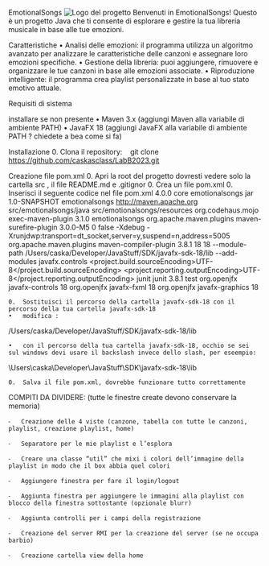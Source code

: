 EmotionalSongs
![Logo del progetto](,none)
Benvenuti in EmotionalSongs! Questo è un progetto Java che ti consente di esplorare e gestire la tua libreria musicale in base alle tue emozioni.

Caratteristiche
	•	Analisi delle emozioni: il programma utilizza un algoritmo avanzato per analizzare le caratteristiche delle canzoni e assegnare loro emozioni specifiche.
	•	Gestione della libreria: puoi aggiungere, rimuovere e organizzare le tue canzoni in base alle emozioni associate.
	•	Riproduzione intelligente: il programma crea playlist personalizzate in base al tuo stato emotivo attuale.

Requisiti di sistema

installare se non presente
	•	Maven 3.x (aggiungi Maven alla variabile di ambiente PATH)
	•	JavaFX 18 (aggiungi JavaFX alla variabile di ambiente PATH ? chiedete a bea come si fa)

Installazione
	0.	Clona il repository:   
git clone https://github.com/caskasclass/LabB2023.git

Creazione file pom.xml
	0.	Apri la root del progetto dovresti vedere solo la cartella src , il file README.md e .gitignor
	0.	Crea un file pom.xml
	0.	Inserisci il seguente codice nel file pom.xml
<project xmlns="http://maven.apache.org/POM/4.0.0" xmlns:xsi="http://www.w3.org/2001/XMLSchema-instance"
  xsi:schemaLocation="http://maven.apache.org/POM/4.0.0 http://maven.apache.org/maven-v4_0_0.xsd">
  <modelVersion>4.0.0</modelVersion>
  <groupId>core</groupId>
  <artifactId>emotionalsongs</artifactId>
  <packaging>jar</packaging>
  <version>1.0-SNAPSHOT</version>
  <name>emotionalsongs</name>
  <url>http://maven.apache.org</url>
  <build>
    <sourceDirectory>src/emotionalsongs/java</sourceDirectory>
    <resources>
      <resource>
        <directory>src/emotionalsongs/resources</directory>
      </resource>
    </resources>
    <plugins>
      <plugin>
        <groupId>org.codehaus.mojo</groupId>
        <artifactId>exec-maven-plugin</artifactId>
        <version>3.1.0</version>
        <configuration>
          <mainClass>emotionalsongs</mainClass> <!-- This is the class with the main method -->
        </configuration>
      </plugin>
      <plugin>
        <groupId>org.apache.maven.plugins</groupId>
        <artifactId>maven-surefire-plugin</artifactId>
        <version>3.0.0-M5</version>
        <configuration>
            <forkCount>0</forkCount>
            <reuseForks>false</reuseForks>
            <argLine>-Xdebug -Xrunjdwp:transport=dt_socket,server=y,suspend=n,address=5005</argLine>
        </configuration>
      </plugin>
      <plugin>
        <groupId>org.apache.maven.plugins</groupId>
        <artifactId>maven-compiler-plugin</artifactId>
        <version>3.8.1</version>
        <configuration>
          <source>18</source>
          <target>18</target>
          <compilerArgs>
            <arg>--module-path</arg>
            <arg>/Users/caska/Developer/JavaStuff/SDK/javafx-sdk-18/lib</arg>
            <arg>--add-modules</arg>
            <arg>javafx.controls</arg>
          </compilerArgs>
        </configuration>
      </plugin>
    </plugins>
  </build>
  <properties>
    <project.build.sourceEncoding>UTF-8</project.build.sourceEncoding>
    <project.reporting.outputEncoding>UTF-8</project.reporting.outputEncoding>
  </properties>
  <dependencies>
    <dependency>
      <groupId>junit</groupId>
      <artifactId>junit</artifactId>
      <version>3.8.1</version>
      <scope>test</scope>
    </dependency>
    <dependency>
      <groupId>org.openjfx</groupId>
      <artifactId>javafx-controls</artifactId>
      <version>18</version>
    </dependency>
    <dependency>
      <groupId>org.openjfx</groupId>
      <artifactId>javafx-fxml</artifactId>
      <version>18</version>
    </dependency>
    <dependency>
      <groupId>org.openjfx</groupId>
      <artifactId>javafx-graphics</artifactId>
      <version>18</version>
    </dependency>
  </dependencies>
</project>

	0.	Sostituisci il percorso della cartella javafx-sdk-18 con il percorso della tua cartella javafx-sdk-18
	•	modifica :
<arg>/Users/caska/Developer/JavaStuff/SDK/javafx-sdk-18/lib</arg>

	•	con il percorso della tua cartella javafx-sdk-18, occhio se sei sul windows devi usare il backslash invece dello slash, per eseempio:
<arg>\Users\caska\Developer\JavaStuff\SDK\javafx-sdk-18\lib</arg>

	0.	Salva il file pom.xml, dovrebbe funzionare tutto correttamente



COMPITI DA DIVIDERE: (tutte le finestre create devono conservare la memoria)

	⁃	Creazione delle 4 viste (canzone, tabella con tutte le canzoni, playlist, creazione playlist, home)
 
	⁃	Separatore per le mie playlist e l’esplora
 
	⁃	Creare una classe “util” che mixi i colori dell’immagine della playlist in modo che il box abbia quel colori
 
	⁃	Aggiungere finestra per fare il login/logout
 
	⁃	Aggiunta finestra per aggiungere le immagini alla playlist con blocco della finestra sottostante (opzionale blurr)
 
	⁃	Aggiunta controlli per i campi della registrazione
 
	⁃	Creazione del server RMI per la creazione del server (se ne occupa barbio)
 
	⁃	Creazione cartella view della home
